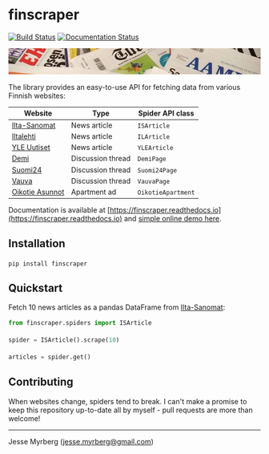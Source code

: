 # finscraper

[![Build Status](https://travis-ci.com/jmyrberg/finscraper.svg?branch=master)](https://travis-ci.com/jmyrberg/finscraper) [![Documentation Status](https://readthedocs.org/projects/finscraper/badge/?version=latest)](https://finscraper.readthedocs.io/en/latest/?badge=latest)

![finscraper cover](https://github.com/jmyrberg/finscraper/blob/master/docs/cover.jpg?raw=true)

The library provides an easy-to-use API for fetching data from various Finnish websites:

| Website                                                        | Type              | Spider API class   |
| -------------------------------------------------------------- | ----------------- | ------------------ |
| [Ilta-Sanomat](https://www.is.fi)                              | News article      | `ISArticle`        |
| [Iltalehti](https://www.il.fi)                                 | News article      | `ILArticle`        |
| [YLE Uutiset](https://www.yle.fi/uutiset)                      | News article      | `YLEArticle`       |
| [Demi](https://demi.fi)                                        | Discussion thread | `DemiPage`         |
| [Suomi24](https://keskustelu.suomi24.fi)                       | Discussion thread | `Suomi24Page`      |
| [Vauva](https://www.vauva.fi)                                  | Discussion thread | `VauvaPage`        |
| [Oikotie Asunnot](https://asunnot.oikotie.fi/myytavat-asunnot) | Apartment ad      | `OikotieApartment` |

Documentation is available at [https://finscraper.readthedocs.io](https://finscraper.readthedocs.io) and [simple online demo here](https://storage.googleapis.com/jmyrberg/index.html#/demo-projects/finscraper).


## Installation

`pip install finscraper`


## Quickstart

Fetch 10 news articles as a pandas DataFrame from [Ilta-Sanomat](https://is.fi):

```python
from finscraper.spiders import ISArticle

spider = ISArticle().scrape(10)

articles = spider.get()
```

## Contributing

When websites change, spiders tend to break. I can't make a promise to keep this
repository up-to-date all by myself - pull requests are more than welcome!


---

Jesse Myrberg (jesse.myrberg@gmail.com)
